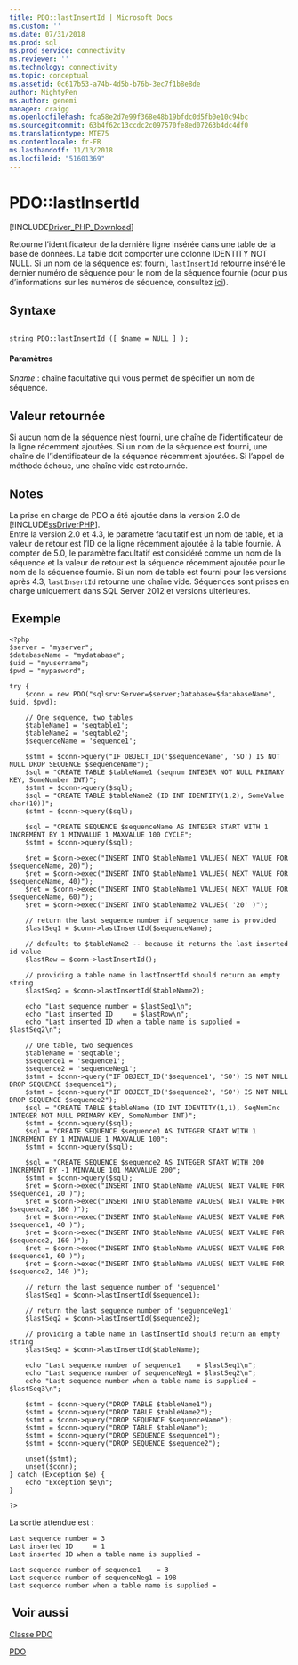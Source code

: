 ```yaml
---
title: PDO::lastInsertId | Microsoft Docs
ms.custom: ''
ms.date: 07/31/2018
ms.prod: sql
ms.prod_service: connectivity
ms.reviewer: ''
ms.technology: connectivity
ms.topic: conceptual
ms.assetid: 0c617b53-a74b-4d5b-b76b-3ec7f1b8e8de
author: MightyPen
ms.author: genemi
manager: craigg
ms.openlocfilehash: fca58e2d7e99f368e48b19bfdc0d5fb0e10c94bc
ms.sourcegitcommit: 63b4f62c13ccdc2c097570fe8ed07263b4dc4df0
ms.translationtype: MTE75
ms.contentlocale: fr-FR
ms.lasthandoff: 11/13/2018
ms.locfileid: "51601369"
---
```

# <a name="pdolastinsertid"></a>PDO::lastInsertId
[!INCLUDE[Driver_PHP_Download](../../includes/driver_php_download.md)]

Retourne l’identificateur de la dernière ligne insérée dans une table de la base de données. La table doit comporter une colonne IDENTITY NOT NULL. Si un nom de la séquence est fourni, `lastInsertId` retourne inséré le dernier numéro de séquence pour le nom de la séquence fournie (pour plus d’informations sur les numéros de séquence, consultez [ici](https://docs.microsoft.com/sql/relational-databases/sequence-numbers/sequence-numbers)).
  
## <a name="syntax"></a>Syntaxe  
  
```  
  
string PDO::lastInsertId ([ $name = NULL ] );  
```  
  
#### <a name="parameters"></a>Paramètres  
$*name* : chaîne facultative qui vous permet de spécifier un nom de séquence. 
  
## <a name="return-value"></a>Valeur retournée  
Si aucun nom de la séquence n’est fourni, une chaîne de l’identificateur de la ligne récemment ajoutées.
Si un nom de la séquence est fourni, une chaîne de l’identificateur de la séquence récemment ajoutées.
Si l’appel de méthode échoue, une chaîne vide est retournée.
  
## <a name="remarks"></a>Notes   
La prise en charge de PDO a été ajoutée dans la version 2.0 de [!INCLUDE[ssDriverPHP](../../includes/ssdriverphp_md.md)].  
Entre la version 2.0 et 4.3, le paramètre facultatif est un nom de table, et la valeur de retour est l’ID de la ligne récemment ajoutée à la table fournie.
À compter de 5.0, le paramètre facultatif est considéré comme un nom de la séquence et la valeur de retour est la séquence récemment ajoutée pour le nom de la séquence fournie.
Si un nom de table est fourni pour les versions après 4.3, `lastInsertId` retourne une chaîne vide.
Séquences sont prises en charge uniquement dans SQL Server 2012 et versions ultérieures.
  
## <a name="example"></a> Exemple
  
```
<?php
$server = "myserver";
$databaseName = "mydatabase";
$uid = "myusername";
$pwd = "mypasword";

try {
    $conn = new PDO("sqlsrv:Server=$server;Database=$databaseName", $uid, $pwd);
    
    // One sequence, two tables
    $tableName1 = 'seqtable1';
    $tableName2 = 'seqtable2';
    $sequenceName = 'sequence1';

    $stmt = $conn->query("IF OBJECT_ID('$sequenceName', 'SO') IS NOT NULL DROP SEQUENCE $sequenceName");
    $sql = "CREATE TABLE $tableName1 (seqnum INTEGER NOT NULL PRIMARY KEY, SomeNumber INT)";
    $stmt = $conn->query($sql);
    $sql = "CREATE TABLE $tableName2 (ID INT IDENTITY(1,2), SomeValue char(10))";
    $stmt = $conn->query($sql);

    $sql = "CREATE SEQUENCE $sequenceName AS INTEGER START WITH 1 INCREMENT BY 1 MINVALUE 1 MAXVALUE 100 CYCLE";
    $stmt = $conn->query($sql);

    $ret = $conn->exec("INSERT INTO $tableName1 VALUES( NEXT VALUE FOR $sequenceName, 20)");
    $ret = $conn->exec("INSERT INTO $tableName1 VALUES( NEXT VALUE FOR $sequenceName, 40)");
    $ret = $conn->exec("INSERT INTO $tableName1 VALUES( NEXT VALUE FOR $sequenceName, 60)");
    $ret = $conn->exec("INSERT INTO $tableName2 VALUES( '20' )");
    
    // return the last sequence number if sequence name is provided
    $lastSeq1 = $conn->lastInsertId($sequenceName);
    
    // defaults to $tableName2 -- because it returns the last inserted id value
    $lastRow = $conn->lastInsertId();
        
    // providing a table name in lastInsertId should return an empty string
    $lastSeq2 = $conn->lastInsertId($tableName2);
    
    echo "Last sequence number = $lastSeq1\n";
    echo "Last inserted ID     = $lastRow\n";
    echo "Last inserted ID when a table name is supplied = $lastSeq2\n";

    // One table, two sequences    
    $tableName = 'seqtable';
    $sequence1 = 'sequence1';
    $sequence2 = 'sequenceNeg1';
    $stmt = $conn->query("IF OBJECT_ID('$sequence1', 'SO') IS NOT NULL DROP SEQUENCE $sequence1");
    $stmt = $conn->query("IF OBJECT_ID('$sequence2', 'SO') IS NOT NULL DROP SEQUENCE $sequence2");
    $sql = "CREATE TABLE $tableName (ID INT IDENTITY(1,1), SeqNumInc INTEGER NOT NULL PRIMARY KEY, SomeNumber INT)";
    $stmt = $conn->query($sql);
    $sql = "CREATE SEQUENCE $sequence1 AS INTEGER START WITH 1 INCREMENT BY 1 MINVALUE 1 MAXVALUE 100";
    $stmt = $conn->query($sql);

    $sql = "CREATE SEQUENCE $sequence2 AS INTEGER START WITH 200 INCREMENT BY -1 MINVALUE 101 MAXVALUE 200";
    $stmt = $conn->query($sql);
    $ret = $conn->exec("INSERT INTO $tableName VALUES( NEXT VALUE FOR $sequence1, 20 )");
    $ret = $conn->exec("INSERT INTO $tableName VALUES( NEXT VALUE FOR $sequence2, 180 )");
    $ret = $conn->exec("INSERT INTO $tableName VALUES( NEXT VALUE FOR $sequence1, 40 )");
    $ret = $conn->exec("INSERT INTO $tableName VALUES( NEXT VALUE FOR $sequence2, 160 )");
    $ret = $conn->exec("INSERT INTO $tableName VALUES( NEXT VALUE FOR $sequence1, 60 )");
    $ret = $conn->exec("INSERT INTO $tableName VALUES( NEXT VALUE FOR $sequence2, 140 )");
    
    // return the last sequence number of 'sequence1'
    $lastSeq1 = $conn->lastInsertId($sequence1);

    // return the last sequence number of 'sequenceNeg1'
    $lastSeq2 = $conn->lastInsertId($sequence2);

    // providing a table name in lastInsertId should return an empty string
    $lastSeq3 = $conn->lastInsertId($tableName);
    
    echo "Last sequence number of sequence1    = $lastSeq1\n";
    echo "Last sequence number of sequenceNeg1 = $lastSeq2\n";
    echo "Last sequence number when a table name is supplied = $lastSeq3\n";

    $stmt = $conn->query("DROP TABLE $tableName1");
    $stmt = $conn->query("DROP TABLE $tableName2");
    $stmt = $conn->query("DROP SEQUENCE $sequenceName");
    $stmt = $conn->query("DROP TABLE $tableName");
    $stmt = $conn->query("DROP SEQUENCE $sequence1");
    $stmt = $conn->query("DROP SEQUENCE $sequence2");
    
    unset($stmt);
    unset($conn);
} catch (Exception $e) {
    echo "Exception $e\n";
}

?>
```

La sortie attendue est :

```
Last sequence number = 3
Last inserted ID     = 1
Last inserted ID when a table name is supplied =

Last sequence number of sequence1    = 3
Last sequence number of sequenceNeg1 = 198
Last sequence number when a table name is supplied = 

```

## <a name="see-also"></a> Voir aussi  
[Classe PDO](../../connect/php/pdo-class.md)

[PDO](https://php.net/manual/book.pdo.php)  
  
